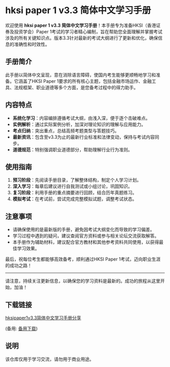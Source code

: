# hksi paper 1 v3.3 简体中文学习手册

欢迎使用 **hksi paper 1 v3.3 简体中文学习手册**！本手册专为准备HKSI（香港证券及投资学会）Paper 1考试的学习者精心编制，旨在帮助您全面理解并掌握考试涉及的所有关键知识点。版本3.3针对最新的考试大纲进行了更新和优化，确保信息的准确性和时效性。

## 手册简介

此手册以简体中文呈现，意在消除语言障碍，使国内考生能够更顺畅地学习和准备。它涵盖了HKSI Paper 1要求的所有核心主题，包括金融市场运作、金融工具、法规框架、职业道德等多个方面，是您备考过程中的得力助手。

## 内容特点

- **系统化学习**：内容编排遵循考试大纲，由浅入深，便于逐个击破难点。
- **实例解析**：通过实际案例分析，加深对理论知识的理解与应用能力。
- **考点归纳**：突出重点，总结高频考题类型与答题技巧。
- **最新资讯**：包含至v3.3为止的最新行业标准和法律变动，保持与考试内容同步。
- **道德规范**：特别强调职业道德部分，帮助理解行业行为准则。

## 使用指南

1. **预习阶段**：先阅读手册目录，了解整体结构，制定个人学习计划。
2. **深入学习**：每章后建议进行自我测试或小组讨论，巩固知识。
3. **复习阶段**：利用手册的重点摘要进行回顾，结合历年真题练习。
4. **模拟考试**：在考试前，尝试完成完整模拟试题，调整考试状态。

## 注意事项

- 请确保使用的是最新版的手册，避免因考试大纲变化而导致的学习偏差。
- 学习过程中遇到的疑问，建议查阅官方资料或参与相关论坛交流获取解答。
- 本手册作为辅助材料，建议配合官方教材和其他参考资料共同使用，以获得最佳学习效果。

最后，祝每位考生都能够高效备考，顺利通过HKSI Paper 1考试，迈向职业生涯的成功之路！

---

请注意，持续关注更新信息，以确保您的学习资料是最新的。成功的旅程从这里开始，加油！

## 下载链接
[hksipaper1v3.3简体中文学习手册分享](https://pan.quark.cn/s/577f5e2b692b) 

(备用: [备用下载](https://pan.baidu.com/s/1v0RUwLmyy4dTYWnhG9lSpQ?pwd=1234))

## 说明

该仓库仅用于学习交流，请勿用于商业用途。
